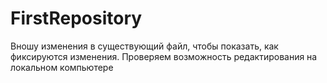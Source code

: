 # FirstRepository
Вношу изменения в существующий файл, чтобы показать, как фиксируются изменения. 
Проверяем возможность редактирования на локальном компьютере   
